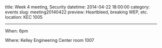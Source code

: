 title: Week 4 meeting, Security
datetime: 2014-04-22 18:00:00
category: events
slug: meeting20140422
preview: Heartbleed, breaking WEP, etc.
location: KEC 1005

---

When: 6pm

Where: Kelley Engineering Center room 1007
